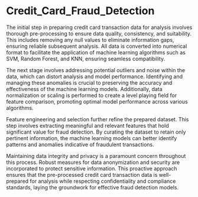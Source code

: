 # Credit_Card_Fraud_Detection
The initial step in preparing credit card transaction data for analysis involves thorough pre-processing to ensure data quality, consistency, and suitability. This includes removing any null values to eliminate information gaps, ensuring reliable subsequent analysis. All data is converted into numerical format to facilitate the application of machine learning algorithms such as SVM, Random Forest, and KNN, ensuring seamless compatibility.

The next stage involves addressing potential outliers and noise within the data, which can distort analysis and model performance. Identifying and managing these anomalies is crucial to preserving the accuracy and effectiveness of the machine learning models. Additionally, data normalization or scaling is performed to create a level playing field for feature comparison, promoting optimal model performance across various algorithms.

Feature engineering and selection further refine the prepared dataset. This step involves extracting meaningful and relevant features that hold significant value for fraud detection. By curating the dataset to retain only pertinent information, the machine learning models can better identify patterns and anomalies indicative of fraudulent transactions.

Maintaining data integrity and privacy is a paramount concern throughout this process. Robust measures for data anonymization and security are incorporated to protect sensitive information. This proactive approach ensures that the pre-processed credit card transaction data is well-prepared for analysis while respecting confidentiality and compliance standards, laying the groundwork for effective fraud detection models.
